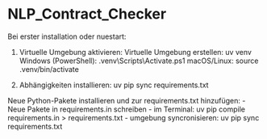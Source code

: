 # NLP_Contract_Checker

Bei erster installation oder nuestart:
1. Virtuelle Umgebung aktivieren:
Virtuelle Umgebung erstellen:
uv venv
Windows (PowerShell):
.venv\Scripts\Activate.ps1
macOS/Linux:
source .venv/bin/activate



2. Abhängigkeiten installieren:
uv pip sync requirements.txt

Neue Python-Pakete installieren und zur requirements.txt hinzufügen:
    - Neue Pakete in requirements.in schreiben
    - im Terminal: 
        uv pip compile requirements.in > requirements.txt
    - umgebung syncronisieren: 
        uv pip sync requirements.txt